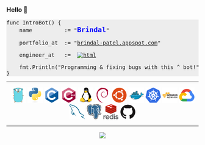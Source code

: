 ### Hello 👋



<pre style="background-color:#EDEDED">
func IntroBot() {
    name          := "<b alt="html" style="color:blue;font-size:18px;">Brindal</b>"
    
    portfolio_at  := "<a href="https://brindal-patel.appspot.com" alt="html" title="assign documentation">brindal-patel.appspot.com</a>"
    
    engineer_at   :=  <a href="https://www.meta.com/"><img src="https://upload.wikimedia.org/wikipedia/commons/7/7b/Meta_Platforms_Inc._logo.svg" alt="html" style="vertical-align:top; horizontal-align:center;background-color:#EDEDED" width=8%></a>
    
    fmt.Println("Programming & fixing bugs with this ^ bot!")
}
</pre>

---

<p align="center">
    <img src="https://github.com/brpat07/brpat07/blob/master/svg/golang.svg" alt="html" width=8%>
    <img src="https://github.com/brpat07/brpat07/blob/master/svg/python.svg" alt="html" width=8%>
    <img src="https://github.com/brpat07/brpat07/blob/master/svg/c_original.svg" alt="html" width=8%>
    <img src="https://github.com/brpat07/brpat07/blob/master/svg/cplusplus_original.svg" alt="html" width=8%>
    <img src="https://github.com/brpat07/brpat07/blob/master/svg/linux.svg" alt="html" width=8%>
    <img src="https://github.com/brpat07/brpat07/blob/master/svg/debian.svg" alt="html" width=8%>
    <img src="https://github.com/brpat07/brpat07/blob/master/svg/ubuntu.svg" alt="html" width=8%> 
    <img src="https://github.com/brpat07/brpat07/blob/master/svg/docker.svg" alt="html" width=8%>
    <img src="https://github.com/brpat07/brpat07/blob/master/svg/kube.svg" alt="html" width=8%>
    <img src="https://github.com/brpat07/brpat07/blob/master/svg/aws.svg" alt="html" width=8%>
    <img src="https://github.com/brpat07/brpat07/blob/master/svg/google_cloud.svg" alt="html" width=8%>
    <img src="https://github.com/brpat07/brpat07/blob/master/svg/mysql.svg" alt="html" width=8%>
    <img src="https://github.com/brpat07/brpat07/blob/master/svg/postgresql.svg" alt="html" width=8%>
    <img src="https://github.com/brpat07/brpat07/blob/master/svg/redis.svg" alt="html" width=8%>
    <img src="https://github.com/brpat07/brpat07/blob/master/svg/github.svg" alt="html" width=8%>
</p>

---

<p align="center">
    <img src='https://github-readme-stats.vercel.app/api?username=brpat07&count_private=true&show_icons=true&theme=tokyonight&hide=contribs,prs' align="center"/>
</p>
